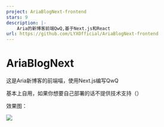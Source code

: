 ```yaml
---
project: AriaBlogNext-frontend
stars: 9
description: |-
    Aria的新博客前端QwQ,基于Next.js和React
url: https://github.com/LYXOfficial/AriaBlogNext-frontend
---
```


# AriaBlogNext

这是Aria新博客的前端喵，使用Next.js编写QwQ

基本上自用，如果你想要自己部署的话不提供技术支持（）

效果图：

![](https://bu.dusays.com/2024/09/03/66d6ccba2fa57.png) 
